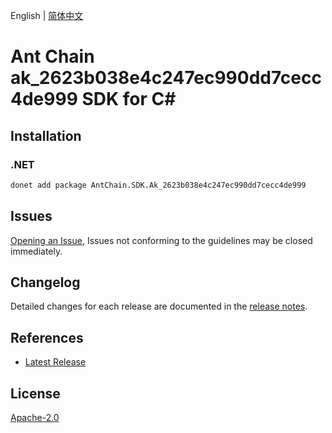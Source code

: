 English | [简体中文](README-CN.md)

# Ant Chain ak_2623b038e4c247ec990dd7cecc4de999 SDK for C#

## Installation

### .NET

```bash
donet add package AntChain.SDK.Ak_2623b038e4c247ec990dd7cecc4de999
```

## Issues

[Opening an Issue](https://github.com/alipay/antchain-openapi-prod-sdk/issues/new), Issues not conforming to the guidelines may be closed immediately.

## Changelog

Detailed changes for each release are documented in the [release notes](./ChangeLog.md).

## References

* [Latest Release](https://github.com/alipay/antchain-openapi-prod-sdk/)

## License

[Apache-2.0](http://www.apache.org/licenses/LICENSE-2.0)
